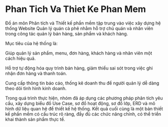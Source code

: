 # Phan Tich Va Thiet Ke Phan Mem
Đồ án môn Phân tích và Thiết kế phần mềm tập trung vào việc xây dựng hệ thống Website Quản lý quán cà phê nhằm hỗ trợ chủ quán và nhân viên trong công tác quản lý bán hàng, sản phẩm và khách hàng.

Mục tiêu của hệ thống là:

Giúp quản lý sản phẩm, menu, đơn hàng, khách hàng và nhân viên một cách hiệu quả.

Hỗ trợ tự động hóa quy trình bán hàng, giảm thiểu sai sót trong việc ghi nhận đơn hàng và thanh toán.

Cung cấp thông tin báo cáo, thống kê doanh thu để người quản lý dễ dàng theo dõi tình hình kinh doanh.

Trong quá trình thực hiện, nhóm đã áp dụng các phương pháp phân tích yêu cầu, xây dựng biểu đồ Use Case, sơ đồ hoạt động, sơ đồ lớp, ERD và mô hình dữ liệu quan hệ để thiết kế hệ thống. Kết quả cuối cùng là một bản thiết kế phần mềm có cấu trúc rõ ràng, đầy đủ các chức năng chính, có thể triển khai thành sản phẩm thực tế.
